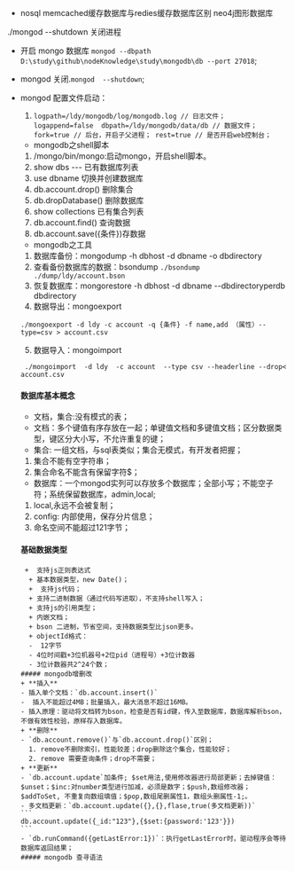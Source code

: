 - nosql
memcached缓存数据库与redies缓存数据库区别
neo4j图形数据库

./mongod  --shutdown 关闭进程
 - 开启 mongo 数据库
  `mongod --dbpath D:\study\github\nodeKnowledge\study\mongodb\db --port 27018`;
- mongod 关闭.`mongod  --shutdown`;
- mongod 配置文件启动：
  1. `logpath=/ldy/mongodb/log/mongodb.log // 日志文件；
        logappend=false 
        dbpath=/ldy/mongodb/data/db // 数据文件；
        fork=true // 后台，开启子父进程；
        rest=true // 是否开启web控制台； 
        `
  -  mongodb之shell脚本
   1. /mongo/bin/mongo:启动mongo，开启shell脚本。
   2. show dbs --- 已有数据库列表
   3. use dbname 切换并创建数据库
   4. db.account.drop() 删除集合
   5. db.dropDatabase() 删除数据库
   6. show collections  已有集合列表
   7. db.account.find() 查询数据
   8. db.account.save({条件})存数据
   - mongodb之工具
   1. 数据库备份：mongodump   -h  dbhost  -d dbname  -o dbdirectory
   2. 查看备份数据库的数据：bsondump 
   `./bsondump  ./dump/ldy/account.bson`
   3. 恢复数据库：mongorestore -h dbhost -d dbname --dbdirectoryperdb  dbdirectory
   4. 数据导出：mongoexport  
   ```
   ./mongoexport -d ldy -c account -q {条件} -f name,add （属性）--type=csv > account.csv
   ```
   5. 数据导入：mongoimport
   ```
    ./mongoimport  -d ldy  -c account  --type csv --headerline --drop< account.csv
   ```

   #### 数据库基本概念
   - 文档，集合:没有模式的表；
   - 文档：多个键值有序存放在一起；单键值文档和多键值文档；区分数据类型，键区分大小写，不允许重复的键；
   -  集合: 一组文档，与sql表类似；集合无模式，有开发者把握；
   1. 集合不能有空字符串；
   2. 集合命名不能含有保留字符$；
   - 数据库：一个mongod实列可以存放多个数据库；全部小写；不能空子符；系统保留数据库，admin,local;
    1. local,永远不会被复制；
    2. config: 内部使用，保存分片信息；
    3.  命名空间不能超过121字节；
    #### 基础数据类型
       +  支持js正则表达式
        + 基本数据类型，new Date()；
        +  支持js代码；
        + 支持二进制数据（通过代码写进取），不支持shell写入；
        + 支持js的引用类型；
        + 内嵌文档；
        + bson 二进制，节省空间，支持数据类型比json更多。
        + objectId格式：
        -  12字节 
        - 4位时间戳+3位机器号+2位pid（进程号）+3位计数器
        - 3位计数器共2^24个数； 
      ##### mongodb增删改
      + **插入**
      - 插入单个文档：`db.account.insert()`
      -  插入不能超过4MB；批量插入，最大消息不超过16MB。 
      - 插入原理：驱动将文档转为bson，检查是否有id键，传入至数据库，数据库解析bson，不做有效性校验，原样存入数据库。
      + **删除**
      - `db.account.remove()`与`db.account.drop()`区别；
        1. remove不删除索引，性能较差；drop删除这个集合，性能较好；
        2. remove 需要查询条件；drop不需要；
      + **更新**
      - `db.account.update`加条件; $set用法,使用修改器进行局部更新；去掉键值：$unset；$inc:对number类型进行加减，必须是数字；$push,数组修改器；$addToSet, 不重复向数组填值；$pop,数组尾删属性1，数组头删属性-1;。
      - 多文档更新：`db.account.update({},{},flase,true(多文档更新))`
      ```
      db.account.update({_id:"123"},{$set:{password:'123'}})
      ```
      - `db.runCommand({getLastError:1})`：执行getLastError时，驱动程序会等待数据库返回结果；
      ##### mongodb 查寻语法